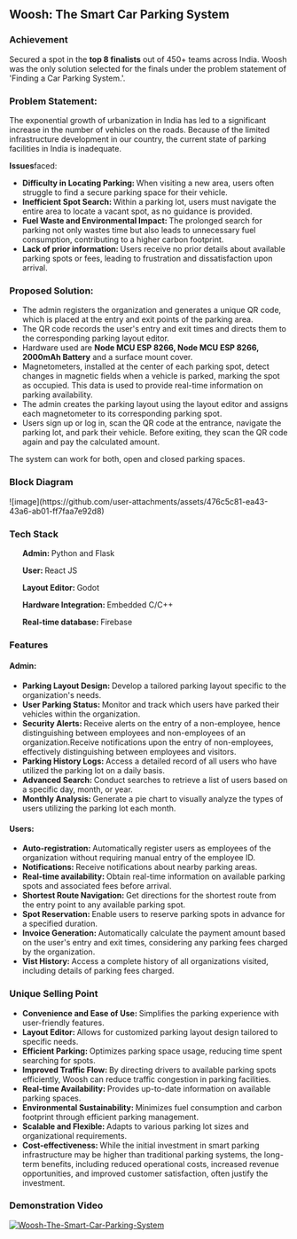 <h2>Woosh: The Smart Car Parking System</h2>

<h3>Achievement</h3>
Secured a spot in the <strong>top 8 finalists</strong> out of 450+ teams across India. Woosh was the only solution selected for the finals under the problem statement of 'Finding a Car Parking System.'.

<h3>Problem Statement: </h3>
The exponential growth of urbanization in India has led to a significant increase in the number of vehicles on the roads. Because of the limited infrastructure development in our country, the current state of parking facilities in India is inadequate.

<strong>Issues</strong>faced:
<ul>
  <li><strong>Difficulty in Locating Parking: </strong>When visiting a new area, users often struggle to find a secure parking space for their vehicle.</li>
  <li><strong>Inefficient Spot Search: </strong>Within a parking lot, users must navigate the entire area to locate a vacant spot, as no guidance is provided.</li>
  <li><strong>Fuel Waste and Environmental Impact: </strong>The prolonged search for parking not only wastes time but also leads to unnecessary fuel consumption, contributing to a higher carbon footprint.</li>
  <li><strong>Lack of prior information: </strong>Users receive no prior details about available parking spots or fees, leading to frustration and dissatisfaction upon arrival.</li>
</ul>

<h3>Proposed Solution: </h3>
<ul>
  <li>The admin registers the organization and generates a unique QR code, which is placed at the entry and exit points of the parking area.</li>
  <li>The QR code records the user's entry and exit times and directs them to the corresponding parking layout editor.</li>
  <li>Hardware used are <strong>Node MCU ESP 8266, Node MCU ESP 8266, 2000mAh Battery</strong> and a surface mount cover.</li>
  <li>Magnetometers, installed at the center of each parking spot, detect changes in magnetic fields when a vehicle is parked, marking the spot as occupied. This data is used to provide real-time information on parking availability.</li>
  <li>The admin creates the parking layout using the layout editor and assigns each magnetometer to its corresponding parking spot.</li>
  <li>Users sign up or log in, scan the QR code at the entrance, navigate the parking lot, and park their vehicle. Before exiting, they scan the QR code again and pay the calculated amount.</li>
</ul>
The system can work for both, open and closed parking spaces.

<h3>Block Diagram</h3>
![image](https://github.com/user-attachments/assets/476c5c81-ea43-43a6-ab01-ff7faa7e92d8)

<h3>Tech Stack</h3>
<ul>
  <p><strong>Admin: </strong>Python and Flask</p>
  <p><strong>User: </strong>React JS</p>
  <p><strong>Layout Editor: </strong>Godot</p>
  <p><strong>Hardware Integration: </strong>Embedded C/C++</p>
  <p><strong>Real-time database: </strong>Firebase</p>
</ul>

<h3>Features</h3>
<h4>Admin:</h4>
<ul>
  <li><strong>Parking Layout Design: </strong> Develop a tailored parking layout specific to the organization's needs.</li>
  <li><strong>User Parking Status: </strong>Monitor and track which users have parked their vehicles within the organization.</li>
  <li><strong>Security Alerts: </strong>Receive alerts on the entry of a non-employee, hence distinguishing between employees and non-employees of an organization.Receive notifications upon the entry of non-employees, effectively distinguishing between employees and visitors.</li>
  <li><strong>Parking History Logs: </strong>Access a detailed record of all users who have utilized the parking lot on a daily basis.</li>
  <li><strong>Advanced Search: </strong> Conduct searches to retrieve a list of users based on a specific day, month, or year.</li>
  <li><strong>Monthly Analysis: </strong>Generate a pie chart to visually analyze the types of users utilizing the parking lot each month.</li>
</ul>

<h4>Users:</h4>
<ul>
  <li><strong>Auto-registration: </strong>Automatically register users as employees of the organization without requiring manual entry of the employee ID.</li>
  <li><strong>Notifications: </strong>Receive notifications about nearby parking areas.</li>
  <li><strong>Real-time availability: </strong>Obtain real-time information on available parking spots and associated fees before arrival.</li>
  <li><strong>Shortest Route Navigation: </strong>Get directions for the shortest route from the entry point to any available parking spot.</li>
  <li><strong>Spot Reservation: </strong>Enable users to reserve parking spots in advance for a specified duration.</li>
  <li><strong>Invoice Generation: </strong>Automatically calculate the payment amount based on the user's entry and exit times, considering any parking fees charged by the organization.</li>
  <li><strong>Vist History: </strong>Access a complete history of all organizations visited, including details of parking fees charged.</li>
</ul>

<h3>Unique Selling Point</h3>
<ul>
  <li><strong>Convenience and Ease of Use: </strong>Simplifies the parking experience with user-friendly features.</li>
  <li><strong>Layout Editor: </strong>Allows for customized parking layout design tailored to specific needs.</li>
  <li><strong>Efficient Parking: </strong>Optimizes parking space usage, reducing time spent searching for spots.</li>
  <li><strong>Improved Traffic Flow: </strong>By directing drivers to available parking spots efficiently, Woosh can reduce traffic congestion in parking facilities.</li>
  <li><strong>Real-time Availability: </strong>Provides up-to-date information on available parking spaces.</li>
  <li><strong>Environmental Sustainability: </strong>Minimizes fuel consumption and carbon footprint through efficient parking management.</li>
  <li><strong>Scalable and Flexible: </strong>Adapts to various parking lot sizes and organizational requirements.</li>
  <li><strong>Cost-effectiveness: </strong>While the initial investment in smart parking infrastructure may be higher than traditional parking systems, the long-term benefits, including reduced operational costs, increased revenue opportunities, and improved customer satisfaction, often justify the investment.</li>
</ul>

<h3>Demonstration Video</h3>

[![Woosh-The-Smart-Car-Parking-System](https://img.youtube.com/vi/WcQHFXUZhZg/0.jpg)](https://www.youtube.com/watch?v=WcQHFXUZhZg)
